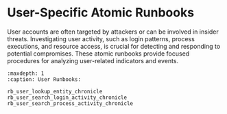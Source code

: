 # User-Specific Atomic Runbooks

User accounts are often targeted by attackers or can be involved in insider threats. Investigating user activity, such as login patterns, process executions, and resource access, is crucial for detecting and responding to potential compromises. These atomic runbooks provide focused procedures for analyzing user-related indicators and events.

```{toctree}
:maxdepth: 1
:caption: User Runbooks:

rb_user_lookup_entity_chronicle
rb_user_search_login_activity_chronicle
rb_user_search_process_activity_chronicle
